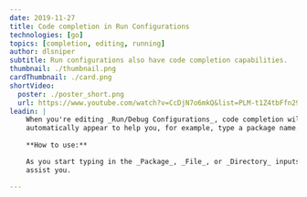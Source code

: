 ```yaml
---
date: 2019-11-27
title: Code completion in Run Configurations
technologies: [go]
topics: [completion, editing, running]
author: dlsniper
subtitle: Run configurations also have code completion capabilities.
thumbnail: ./thumbnail.png
cardThumbnail: ./card.png
shortVideo:
  poster: ./poster_short.png
  url: https://www.youtube.com/watch?v=CcDjN7o6mkQ&list=PLM-t1Z4tbFfn291KlSOQE_ulCAyzXO3uA
leadin: |
    When you're editing _Run/Debug Configurations_, code completion will 
    automatically appear to help you, for example, type a package name.
    
    **How to use:**

    As you start typing in the _Package_, _File_, or _Directory_ inputs, the IDE will 
    assist you.

---
```

